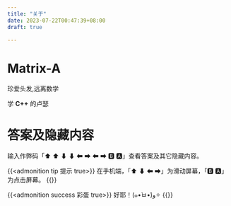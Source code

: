 ```yaml
---
title: "关于"
date: 2023-07-22T00:47:39+08:00
draft: true

---
```


# Matrix-A

珍爱头发,远离数学

学 **C++** 的卢瑟

# 答案及隐藏内容

输入作弊码「⬆ ⬆ ⬇ ⬇ ⬅ ➡ ⬅ ➡ 🅱 🅰」查看答案及其它隐藏内容。

{{<admonition tip 提示 true>}}
在手机端，「⬆ ⬇ ⬅ ➡」为滑动屏幕，「🅱 🅰」为点击屏幕。
{{</admonition>}}

<div class="hide">

{{<admonition success 彩蛋 true>}}
好耶！(๑•̀ㅂ•́)و✧
{{</admonition>}}

</div>